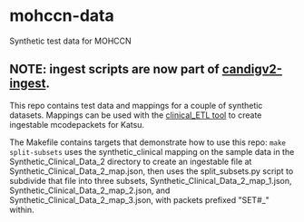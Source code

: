 # mohccn-data
Synthetic test data for MOHCCN

## NOTE: ingest scripts are now part of [candigv2-ingest](https://github.com/CanDIG/candigv2-ingest).

This repo contains test data and mappings for a couple of synthetic datasets. Mappings can be used with the [clinical_ETL tool](https://github.com/CanDIG/clinical_ETL_code) to create ingestable mcodepackets for Katsu.

The Makefile contains targets that demonstrate how to use this repo: `make split-subsets` uses the synthetic_clinical mapping on the sample data in the Synthetic_Clinical_Data_2 directory to create an ingestable file at Synthetic_Clinical_Data_2_map.json, then uses the split_subsets.py script to subdivide that file into three subsets, Synthetic_Clinical_Data_2_map_1.json, Synthetic_Clinical_Data_2_map_2.json, and Synthetic_Clinical_Data_2_map_3.json, with packets prefixed "SET#_" within.